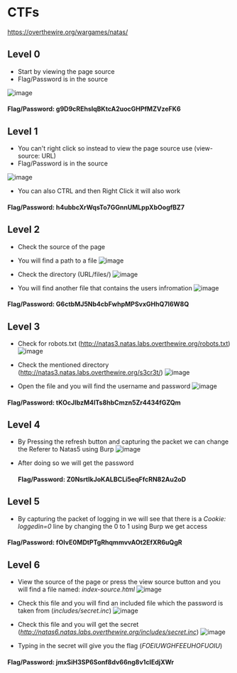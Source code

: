 # CTFs
https://overthewire.org/wargames/natas/

## Level 0

* Start by viewing the page source 
* Flag/Password is in the source

 ![image](https://github.com/Anas-Ehab/2023RoadmapNotes/assets/55194408/1c273bf8-1d91-46c8-91d2-97d1ad0c0fe0)


#### Flag/Password: g9D9cREhslqBKtcA2uocGHPfMZVzeFK6

## Level 1
* You can't right click so instead to view the page source use (view-source: URL)
* Flag/Password is in the source

![image](https://github.com/Anas-Ehab/2023RoadmapNotes/assets/55194408/a23aa8b6-70db-41a4-a6db-263995cbb862)

* You can also CTRL and then Right Click it will also work
#### Flag/Password: h4ubbcXrWqsTo7GGnnUMLppXbOogfBZ7

## Level 2
* Check the source of the page
* You will find a path to a file
  ![image](https://github.com/Anas-Ehab/2023RoadmapNotes/assets/55194408/f1920c0f-8b35-4691-a864-fd71bed667f0)

* Check the directory (URL/files/)
  ![image](https://github.com/Anas-Ehab/2023RoadmapNotes/assets/55194408/fd53e657-f986-4e73-b769-45ac2af333c7)

* You will find another file that contains the users infromation
  ![image](https://github.com/Anas-Ehab/2023RoadmapNotes/assets/55194408/f24a488b-be36-4bd8-aa70-07a6cccef2d8)

#### Flag/Password: G6ctbMJ5Nb4cbFwhpMPSvxGHhQ7I6W8Q


## Level 3
* Check for robots.txt (http://natas3.natas.labs.overthewire.org/robots.txt)
  ![image](https://github.com/Anas-Ehab/NotesHub/assets/55194408/95f7ccec-ddd7-4a76-95ea-97600c759dc9)

* Check the mentioned directory (http://natas3.natas.labs.overthewire.org/s3cr3t/)
  ![image](https://github.com/Anas-Ehab/NotesHub/assets/55194408/3791ff26-328e-48a6-9a4b-2154910d6b7a)

* Open the file and you will find the username and password
  ![image](https://github.com/Anas-Ehab/NotesHub/assets/55194408/96a26994-3a37-4450-bde4-988c0f0f21bf)

#### Flag/Password: tKOcJIbzM4lTs8hbCmzn5Zr4434fGZQm

## Level 4
* By Pressing the refresh button and capturing the packet we can change the Referer to Natas5 using Burp
  ![image](https://github.com/Anas-Ehab/NotesHub/assets/55194408/3ae9fb92-a312-4956-a4c0-bbdc11cb1249)

* After doing so we will get the password

  #### Flag/Password: Z0NsrtIkJoKALBCLi5eqFfcRN82Au2oD

## Level 5
* By capturing the packet of logging in we will see that there is a *Cookie: loggedin=0* line by changing the 0 to 1 using Burp we get access

#### Flag/Password: fOIvE0MDtPTgRhqmmvvAOt2EfXR6uQgR

## Level 6
* View the source of the page or press the view source button and you will find a file named: *index-source.html*
  ![image](https://github.com/Anas-Ehab/NotesHub/assets/55194408/ab9b496d-884c-4e72-b43f-b336b5fd49d5)

* Check this file and you will find an included file which the password is taken from (*includes/secret.inc*)
  ![image](https://github.com/Anas-Ehab/NotesHub/assets/55194408/276f9e8f-c2c3-4787-829b-a5f5529f4c40)

* Check this file and you will get the secret (*http://natas6.natas.labs.overthewire.org/includes/secret.inc*)
  ![image](https://github.com/Anas-Ehab/NotesHub/assets/55194408/de08ce3c-bbc5-4458-bca5-652778810efc)

* Typing in the secret will give you the flag (*FOEIUWGHFEEUHOFUOIU*)
  
#### Flag/Password: jmxSiH3SP6Sonf8dv66ng8v1cIEdjXWr
